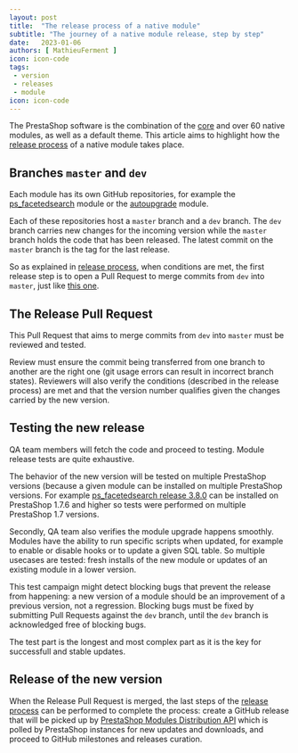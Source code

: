 ```yaml
---
layout: post
title:  "The release process of a native module"
subtitle: "The journey of a native module release, step by step"
date:   2023-01-06
authors: [ MathieuFerment ]
icon: icon-code
tags:
 - version
 - releases
 - module
icon: icon-code
---
```


The PrestaShop software is the combination of the [core](https://github.com/prestashop/prestashop) and over 60 native modules, as well as a default theme.
This article aims to highlight how the [release process](https://www.prestashop-project.org/maintainers-guide/release-a-native-ps-module/) of a native module takes place.

## Branches `master` and `dev`

Each module has its own GitHub repositories, for example the [ps_facetedsearch](https://github.com/PrestaShop/ps_facetedsearch/) module or the [autoupgrade](https://github.com/prestashop/autoupgrade) module.

Each of these repositories host a `master` branch and a `dev` branch. The `dev` branch carries new changes for the incoming version while the `master` branch holds the code that has been released. The latest commit on the `master` branch is the tag for the last release.

So as explained in [release process](https://www.prestashop-project.org/maintainers-guide/release-a-native-ps-module/), when conditions are met, the first release step is to open a Pull Request to merge commits from `dev` into `master`, just like [this one](https://github.com/PrestaShop/ps_facetedsearch/pull/646).

## The Release Pull Request

This Pull Request that aims to merge commits from `dev` into `master` must be reviewed and tested.

Review must ensure the commit being transferred from one branch to another are the right one (git usage errors can result in incorrect branch states). Reviewers will also verify the conditions (described in the release process) are met and that the version number qualifies given the changes carried by the new version.

## Testing the new release

QA team members will fetch the code and proceed to testing. Module release tests are quite exhaustive.

The behavior of the new version will be tested on multiple PrestaShop versions (because a given module can be installed on multiple PrestaShop versions. For example [ps_facetedsearch release 3.8.0](https://github.com/PrestaShop/ps_facetedsearch/pull/646) can be installed on PrestaShop 1.7.6 and higher so tests were performed on multiple PrestaShop 1.7 versions.

Secondly, QA team also verifies the module upgrade happens smoothly. Modules have the ability to run specific scripts when updated, for example to enable or disable hooks or to update a given SQL table. So multiple usecases are tested: fresh installs of the new module or updates of an existing module in a lower version.

This test campaign might detect blocking bugs that prevent the release from happening: a new version of a module should be an improvement of a previous version, not a regression. Blocking bugs must be fixed by submitting Pull Requests against the `dev` branch, until the `dev` branch is acknowledged free of blocking bugs.

The test part is the longest and most complex part as it is the key for successfull and stable updates.

## Release of the new version

When the Release Pull Request is merged, the last steps of the [release process](https://www.prestashop-project.org/maintainers-guide/release-a-native-ps-module/) can be performed to complete the process: create a GitHub release that will be picked up by [PrestaShop Modules Distribution API](https://github.com/PrestaShop/distribution-api) which is polled by PrestaShop instances for new updates and downloads, and proceed to GitHub milestones and releases curation.
